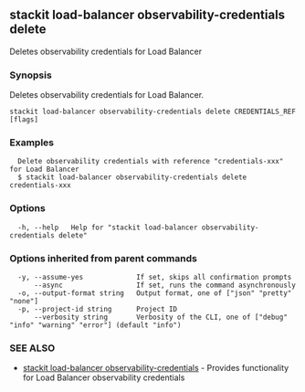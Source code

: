 ## stackit load-balancer observability-credentials delete

Deletes observability credentials for Load Balancer

### Synopsis

Deletes observability credentials for Load Balancer.

```
stackit load-balancer observability-credentials delete CREDENTIALS_REF [flags]
```

### Examples

```
  Delete observability credentials with reference "credentials-xxx" for Load Balancer
  $ stackit load-balancer observability-credentials delete credentials-xxx
```

### Options

```
  -h, --help   Help for "stackit load-balancer observability-credentials delete"
```

### Options inherited from parent commands

```
  -y, --assume-yes             If set, skips all confirmation prompts
      --async                  If set, runs the command asynchronously
  -o, --output-format string   Output format, one of ["json" "pretty" "none"]
  -p, --project-id string      Project ID
      --verbosity string       Verbosity of the CLI, one of ["debug" "info" "warning" "error"] (default "info")
```

### SEE ALSO

* [stackit load-balancer observability-credentials](./stackit_load-balancer_observability-credentials.md)	 - Provides functionality for Load Balancer observability credentials

